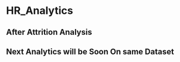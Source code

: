 # HR_Analytics

<h2>After Attrition Analysis</h2>
<h2>Next Analytics will be Soon On same Dataset</h2>
